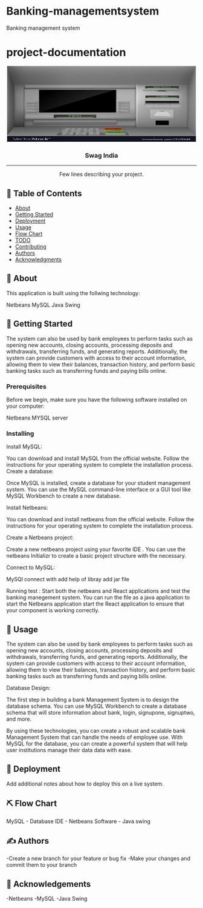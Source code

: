 # Banking-managementsystem
Banking management system


# project-documentation

<p align="center">
  <a href="" rel="noopener">
 <img width=500px height=200px src="IMG1.jpg" alt="Project logo"></a>
</p>


<h3 align="center">Swag India</h3>

---

<p align="center"> Few lines describing your project.
    <br> 
</p>

## 📝 Table of Contents
- [About](#about)
- [Getting Started](#getting_started)
- [Deployment](#deployment)
- [Usage](#usage)
- [Flow Chart](#flowchart)
- [TODO](../TODO.md)
- [Contributing](../CONTRIBUTING.md)
- [Authors](#authors)
- [Acknowledgments](#acknowledgement)

## 🧐 About <a name = "about"></a>
This application is built using the follwing technology:

Netbeans 
MySQL
Java Swing 

## 🏁 Getting Started <a name = "getting_started"></a>
The system can also be used by bank employees to perform tasks such as opening new accounts, closing accounts, processing deposits and withdrawals, transferring funds, and generating reports. Additionally, the system can provide customers with access to their account information, allowing them to view their balances, transaction history, and perform basic banking tasks such as transferring funds and paying bills online.

### Prerequisites
Before we begin, make sure you have the following software installed on your computer:

Netbeans
MYSQL server

### Installing

Install MySQL:

You can download and install MySQL from the official website. Follow the instructions for your operating system to complete the installation process.
Create a database:

Once MySQL is installed, create a database for your student management system. You can use the MySQL command-line interface or a GUI tool like MySQL Workbench to create a new database.

Install Netbeans:

You can download and install netbeans from the official website. Follow the instructions for your operating system to complete the installation process.

Create a Netbeans project:

Create a new netbeans project using your favorite IDE . You can use the netbeans Initializr to create a basic project structure with the necessary.

Connect to MySQL:

MySQl connect with add help of  libray add jar file 

Running test :
Start both the netbeans and React applications and test the banking manegement system. You can run the file as a java application to start the Netbeans application start the React application to ensure that your component is working correctly.



## 🎈 Usage <a name="usage"></a>
The system can also be used by bank employees to perform tasks such as opening new accounts, closing accounts, processing deposits and withdrawals, transferring funds, and generating reports. Additionally, the system can provide customers with access to their account information, allowing them to view their balances, transaction history, and perform basic banking tasks such as transferring funds and paying bills online.

Database Design:

The first step in building a bank Management System is to design the database schema. You can use MySQL Workbench to create a database schema that will store information about bank, login, signupone, signuptwo, and more.

By using these technologies, you can create a robust and scalable bank Management System that can handle the needs of employee use. With MySQL for the database,  you can create a powerful system that will help user institutions manage their data data with ease.




## 🚀 Deployment <a name = "deployment"></a>
Add additional notes about how to deploy this on a live system.

## ⛏️ Flow Chart <a name = "flowchart"></a>

MySQL - Database
IDE - Netbeans
Software - Java swing

## ✍️ Authors <a name = "authors"></a>
-Create a new branch for your feature or bug fix
-Make your changes and commit them to your branch
## 🎉 Acknowledgements <a name = "acknowledgement"></a>
-Netbeans 
-MySQL
-Java Swing 